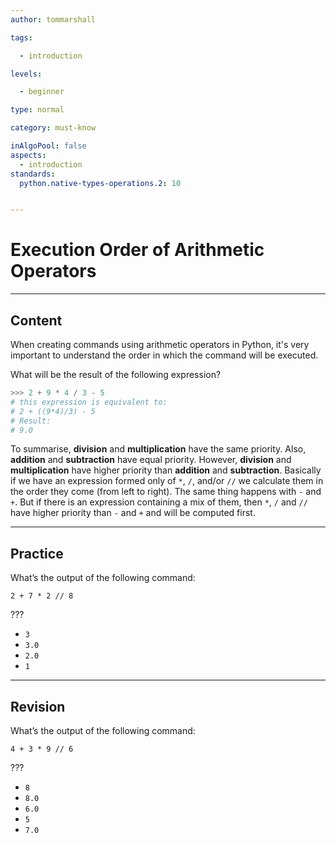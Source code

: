 ```yaml
---
author: tommarshall

tags:

  - introduction

levels:

  - beginner

type: normal

category: must-know

inAlgoPool: false
aspects:
  - introduction
standards:
  python.native-types-operations.2: 10


---
```


# Execution Order of Arithmetic Operators

---
## Content

When creating commands using arithmetic operators in Python, it's very important to understand the order in which the command will be executed.


What will be the result of the following expression?
```python
>>> 2 + 9 * 4 / 3 - 5
# this expression is equivalent to:
# 2 + ((9*4)/3) - 5
# Result:
# 9.0
```

To summarise, **division** and **multiplication** have the same priority. Also, **addition** and **subtraction** have equal priority. However, **division** and **multiplication** have higher priority than **addition** and **subtraction**. Basically if we have an expression formed only of `*`, `/`, and/or `//`  we calculate them in the order they come (from left to right). The same thing happens with `-` and `+`. But if there is an expression containing a mix of them, then `*`, `/` and `//` have higher priority than `-` and `+` and will be computed first.


---
## Practice

What’s the output of the following command:

```
2 + 7 * 2 // 8
```
???

* `3`
* `3.0`
* `2.0`
* `1`

---
## Revision

What’s the output of the following command:

```
4 + 3 * 9 // 6
```
???

* `8`
* `8.0`
* `6.0`
* `5`
* `7.0`
